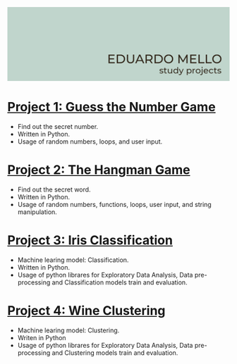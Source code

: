 ![image](https://github.com/eduardoksmello/eduardoksmello_study/blob/main/study_banner_readme.jpg)

# [Project 1: Guess the Number Game](https://github.com/eduardoksmello/eduardoksmello_study/tree/main/eksm_guess_the_number)

* Find out the secret number.
* Written in Python.
* Usage of random numbers, loops, and user input.

# [Project 2: The Hangman Game](https://github.com/eduardoksmello/eduardoksmello_study/tree/main/eksm_the_hangman)

* Find out the secret word.
* Written in Python.
* Usage of random numbers, functions, loops, user input, and string manipulation.

# [Project 3: Iris Classification](https://github.com/eduardoksmello/eduardoksmello_study/tree/main/eksm_iris_classification)

* Machine learing model: Classification.
* Written in Python.
* Usage of python librares for Exploratory Data Analysis, Data pre-processing and Classification models train and evaluation.

# [Project 4: Wine Clustering](https://github.com/eduardoksmello/eduardoksmello_study/tree/main/eksm_wine_clustering)

* Machine learing model: Clustering.
* Writen in Python
* Usage of python librares for Exploratory Data Analysis, Data pre-processing and Clustering models train and evaluation.
